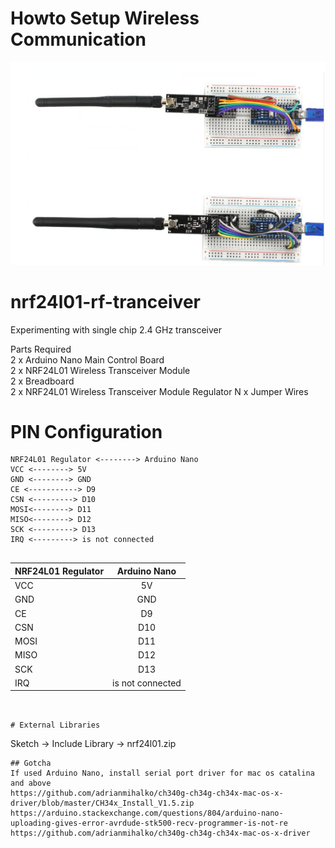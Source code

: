 #  Howto Setup Wireless Communication   

![Howto Setup Wireless Communication ](./nRF24L01.png)

# nrf24l01-rf-tranceiver
Experimenting with single chip 2.4 GHz transceiver

Parts Required    
2 x Arduino Nano Main Control Board   
2 x NRF24L01 Wireless Transceiver Module   
2 x Breadboard  
2 x NRF24L01 Wireless Transceiver Module Regulator N x Jumper Wires  

# PIN  Configuration  
```
NRF24L01 Regulator <--------> Arduino Nano  
VCC <--------> 5V  
GND <--------> GND  
CE <-----------> D9  
CSN <---------> D10   
MOSI<--------> D11    
MISO<--------> D12   
SCK <---------> D13  
IRQ <---------> is not connected  
 
```
| NRF24L01 Regulator | Arduino Nano |
|----------|:-------------:|
| VCC | 5V | 
| GND | GND |
| CE | D9 |
| CSN | D10 |
| MOSI | D11 |
| MISO | D12 |
| SCK | D13 |
| IRQ | is not connected |
```
    

# External Libraries  
```  
Sketch -> Include  Library  -> nrf24l01.zip   
```  
## Gotcha  
If used Arduino Nano, install serial port driver for mac os catalina and above    
https://github.com/adrianmihalko/ch340g-ch34g-ch34x-mac-os-x-driver/blob/master/CH34x_Install_V1.5.zip  
https://arduino.stackexchange.com/questions/804/arduino-nano-uploading-gives-error-avrdude-stk500-recv-programmer-is-not-re  
https://github.com/adrianmihalko/ch340g-ch34g-ch34x-mac-os-x-driver   


